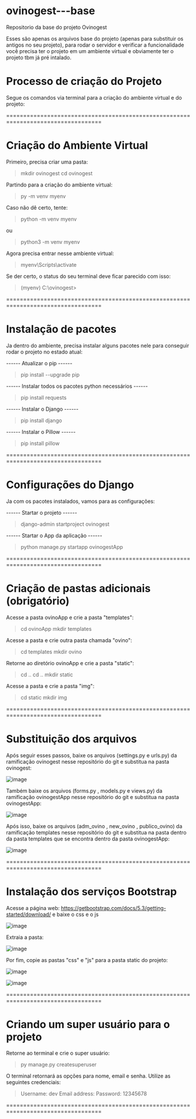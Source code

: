 # ovinogest---base

Repositorio da base do projeto Ovinogest

Esses são apenas os arquivos base do projeto (apenas para substituir os antigos no seu projeto), para rodar o servidor e verificar a funcionalidade você precisa ter o projeto em um ambiente virtual e obviamente ter o projeto tbm já pré intalado. 

# Processo de criação do Projeto

Segue os comandos via terminal para a criação do ambiente virtual e do projeto:

==================================================================================

# Criação do Ambiente Virtual

Primeiro, precisa criar uma pasta:

> mkdir ovinogest
> cd ovinogest

Partindo para a criação do ambiente virtual:

> py -m venv myenv

Caso não dê certo, tente:

> python -m venv myenv

ou

> python3 -m venv myenv

Agora precisa entrar nesse ambiente virtual:

> myenv\Scripts\activate

Se der certo, o status do seu terminal deve ficar parecido com isso:

> (myenv) C:\ovinogest>

==================================================================================

# Instalação de pacotes

Ja dentro do ambiente, precisa instalar alguns pacotes nele para conseguir rodar o
projeto no estado atual:

------ Atualizar o pip ------ 

> pip install --upgrade pip

------ Instalar todos os pacotes python necessários ------
 
> pip install requests

------ Instalar o Django ------

> pip install django

------ Instalar o Pillow ------

> pip install pillow

==================================================================================

# Configurações do Django

Ja com os pacotes instalados, vamos para as configurações:

------ Startar o projeto ------

> django-admin startproject ovinogest

------ Startar o App da aplicação ------

> python manage.py startapp ovinogestApp

==================================================================================

# Criação de pastas adicionais (obrigatório)

Acesse a pasta ovinoApp e crie a pasta "templates":

> cd ovinoApp
> mkdir templates

Acesse a pasta e crie outra pasta chamada "ovino":

> cd templates
> mkdir ovino

Retorne ao diretório ovinoApp e crie a pasta "static":

> cd ..
> cd ..
> mkdir static

Acesse a pasta e crie a pasta "img":

> cd static
> mkdir img

==================================================================================

# Substituição dos arquivos

Após seguir esses passos, baixe os arquivos (settings.py e urls.py) da ramificação 
ovinogest nesse repositório do git e substitua na pasta ovinogest:

![image](https://github.com/user-attachments/assets/7067fdeb-232f-434f-a4c2-2025d6303345)

Também baixe os arquivos (forms.py , models.py  e views.py) da ramificação ovinogestApp
nesse repositório do git e substitua na pasta ovinogestApp:

![image](https://github.com/user-attachments/assets/4683e378-ff29-4192-a1b8-0ea0d53f2347)

Após isso, baixe os arquivos (adm_ovino , new_ovino , publico_ovino) da ramificação
templates nesse repositório do git e substitua na pasta dentro da pasta templates 
que se encontra dentro da pasta ovinogestApp:

![image](https://github.com/user-attachments/assets/46d7b01a-ffde-468f-927d-b123c55d95ea)

==================================================================================

# Instalação dos serviços Bootstrap

Acesse a página web: https://getbootstrap.com/docs/5.3/getting-started/download/
e baixe o css e o js

![image](https://github.com/user-attachments/assets/cb868a01-1978-4c82-a0ca-4fb9da6057a8)

Extraia a pasta:

![image](https://github.com/user-attachments/assets/a3e3d601-8571-4e17-91be-02a9d35b2651)

Por fim, copie as pastas "css" e "js" para a pasta static do projeto:

![image](https://github.com/user-attachments/assets/d7777c61-6f64-45ad-b594-0ff2980b8ced)

![image](https://github.com/user-attachments/assets/9a56ca9e-a3af-4dcd-bc80-99757598124f)

==================================================================================

# Criando um super usuário para o projeto

Retorne ao terminal e crie o super usuário:

> py manage.py createsuperuser

O terminal retornará as opções para nome, email e senha. Utilize as seguintes
credenciais:

> Username: dev
> Email address:
> Password: 12345678

==================================================================================
